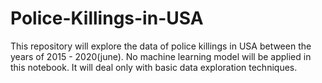 # Police-Killings-in-USA
This repository will explore the data of police killings in USA between the years  of 2015 - 2020(june).
No machine learning model will be applied in this notebook.
It will deal only with basic data exploration techniques.

